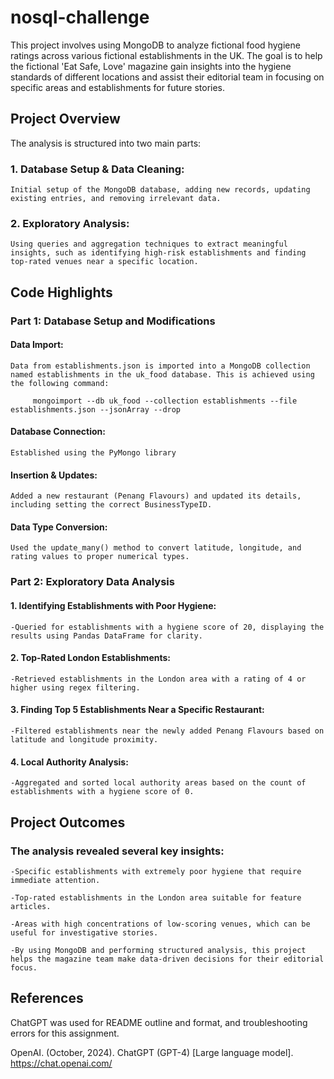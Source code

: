 # nosql-challenge

This project involves using MongoDB to analyze fictional food hygiene ratings across various fictional establishments in the UK. The goal is to help the fictional 'Eat Safe, Love' magazine gain insights into the hygiene standards of different locations and assist their editorial team in focusing on specific areas and establishments for future stories.

## Project Overview
The analysis is structured into two main parts:

### 1. Database Setup & Data Cleaning: 
    Initial setup of the MongoDB database, adding new records, updating existing entries, and removing irrelevant data.

### 2. Exploratory Analysis: 
    Using queries and aggregation techniques to extract meaningful insights, such as identifying high-risk establishments and finding top-rated venues near a specific location.

## Code Highlights

### Part 1: Database Setup and Modifications

#### Data Import: 
    Data from establishments.json is imported into a MongoDB collection named establishments in the uk_food database. This is achieved using the following command:

         mongoimport --db uk_food --collection establishments --file establishments.json --jsonArray --drop
 
#### Database Connection: 
    Established using the PyMongo library

#### Insertion & Updates: 
    Added a new restaurant (Penang Flavours) and updated its details, including setting the correct BusinessTypeID.

#### Data Type Conversion: 
    Used the update_many() method to convert latitude, longitude, and rating values to proper numerical types.

### Part 2: Exploratory Data Analysis

#### 1. Identifying Establishments with Poor Hygiene:
    -Queried for establishments with a hygiene score of 20, displaying the results using Pandas DataFrame for clarity.

#### 2. Top-Rated London Establishments:
    -Retrieved establishments in the London area with a rating of 4 or higher using regex filtering.

#### 3. Finding Top 5 Establishments Near a Specific Restaurant:
    -Filtered establishments near the newly added Penang Flavours based on latitude and longitude proximity.

#### 4. Local Authority Analysis:
    -Aggregated and sorted local authority areas based on the count of establishments with a hygiene score of 0.

## Project Outcomes

### The analysis revealed several key insights:

    -Specific establishments with extremely poor hygiene that require immediate attention.
    
    -Top-rated establishments in the London area suitable for feature articles.
    
    -Areas with high concentrations of low-scoring venues, which can be useful for investigative stories.
    
    -By using MongoDB and performing structured analysis, this project helps the magazine team make data-driven decisions for their editorial focus.


## References

ChatGPT was used for README outline and format, and troubleshooting errors for this assignment.

OpenAI. (October, 2024). ChatGPT (GPT-4) [Large language model]. https://chat.openai.com/
